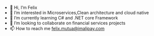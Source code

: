 - 👋 Hi, I’m Felix
- 👀 I’m interested in Microservices,Clean architecture and cloud native 
- 🌱 I’m currently learning C# and .NET core Framework
- 💞️ I’m looking to collaborate on financial services projects
- 📫 How to reach me felix.mutua@imalipay.com

<!---
feliximalipay/feliximalipay is a ✨ special ✨ repository because its `README.md` (this file) appears on your GitHub profile.
You can click the Preview link to take a look at your changes.
--->
